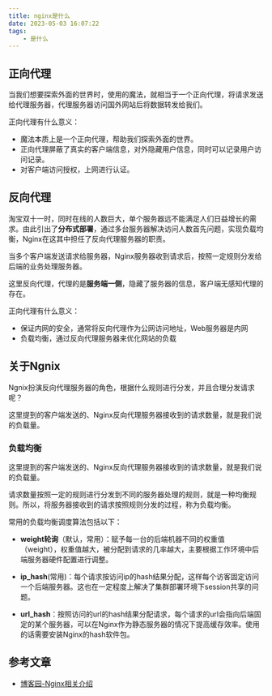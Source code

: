 ```yaml
---
title: nginx是什么
date: 2023-05-03 16:07:22
tags: 
    - 是什么
---
```


## 正向代理

当我们想要探索外面的世界时，使用的魔法，就相当于一个正向代理，将请求发送给代理服务器，代理服务器访问国外网站后将数据转发给我们。

正向代理有什么意义：

- 魔法本质上是一个正向代理，帮助我们探索外面的世界。
- 正向代理屏蔽了真实的客户端信息，对外隐藏用户信息，同时可以记录用户访问记录。
- 对客户端访问授权，上网进行认证。

## 反向代理

淘宝双十一时，同时在线的人数巨大，单个服务器远不能满足人们日益增长的需求。由此引出了**分布式部署**，通过多台服务器解决访问人数首先问题，实现负载均衡，Nginx在这其中担任了反向代理服务器的职责。

当多个客户端发送请求给服务器，Nginx服务器收到请求后，按照一定规则分发给后端的业务处理服务器。

这里反向代理，代理的是**服务端一侧**，隐藏了服务器的信息，客户端无感知代理的存在。

正向代理有什么意义：

- 保证内网的安全，通常将反向代理作为公网访问地址，Web服务器是内网
- 负载均衡，通过反向代理服务器来优化网站的负载

## 关于Ngnix

Ngnix扮演反向代理服务器的角色，根据什么规则进行分发，并且合理分发请求呢？

这里提到的客户端发送的、Nginx反向代理服务器接收到的请求数量，就是我们说的负载量。

### 负载均衡

这里提到的客户端发送的、Nginx反向代理服务器接收到的请求数量，就是我们说的负载量。

请求数量按照一定的规则进行分发到不同的服务器处理的规则，就是一种均衡规则。所以，将服务器接收到的请求按照规则分发的过程，称为负载均衡。

常用的负载均衡调度算法包括以下：

- **weight轮询**（默认，常用）：赋予每一台的后端机器不同的权重值（weight），权重值越大，被分配到请求的几率越大，主要根据工作环境中后端服务器硬件配置进行调整。
- **ip_hash**(常用)：每个请求按访问ip的hash结果分配，这样每个访客固定访问一个后端服务器。这也在一定程度上解决了集群部署环境下session共享的问题。

- **url_hash**：按照访问的url的hash结果分配请求，每个请求的url会指向后端固定的某个服务器，可以在Nginx作为静态服务器的情况下提高缓存效率。使用的话需要安装Nginx的hash软件包。





## 参考文章

- [博客园-Nginx相关介绍](https://www.cnblogs.com/wcwnina/p/8728391.html)
